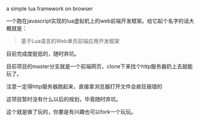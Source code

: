 a simple lua framework on browser

一个跑在javascript实现的lua虚拟机上的web前端开发框架。给它起个名字的话大概就是：

> 基于Lua语言的Web单页前端应用开发框架

目前完成度挺低的，随时弃坑。

目前项目的master分支就是一个前端网页，clone下来找个http服务器扔上去就能玩了。

注意一定得http服务器跑起来，直接拿浏览器打开文件会疯狂报错的

这项目暂时没有什么以后的规划，毕竟随时弃坑。

这个就是做了玩的，你要是有兴趣也可以fork一个玩玩。
